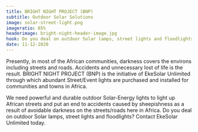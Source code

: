 ```yaml
---
title: BRIGHT NIGHT PROJECT (BNP)
subtitle: Outdoor Solar Solutions
image: solar-street-light.png
imageratio: 65%
headerimage: bright-night-header-image.jpg
hook: Do you deal on outdoor Solar lamps, street lights and floodlights?
date: 11-12-2020
---
```


Presently, in most of the African communities, darkness covers the environs including streets and roads. Accidents and unnecessary lost of life is the result. BRIGHT NIGHT PROJECT (BNP) is the initiative of EkeSolar Unlimited through which abundant Street/Event lights are purchased and installed for communities and towns in Africa.

We need powerful and durable outdoor Solar-Energy lights to light up African streets and put an end to accidents caused by sheepishness as a result of avoidable darkness on the streets/roads here in Africa. Do you deal on outdoor Solar lamps, street lights and floodlights? Contact EkeSolar Unlimited today.
